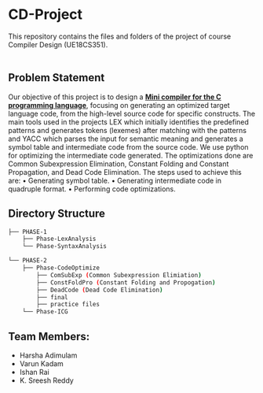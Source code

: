 # CD-Project
This repository contains the files and folders of the project of course Compiler Design (UE18CS351).<br><br>

## Problem Statement
Our objective of this project is to design a <b><ins>Mini compiler for the C programming language</ins></b>, focusing on generating an optimized target language code, from the high-level source code for specific constructs. The main tools used in the projects LEX which initially identifies the predefined patterns and generates tokens (lexemes) after matching with the patterns and YACC which parses the input for semantic meaning and generates a symbol table and intermediate code from the source code. We use python for optimizing the intermediate code generated. The optimizations done are Common Subexpression Elimination, Constant Folding and Constant Propagation, and Dead Code Elimination.
The steps used to achieve this are:
•	Generating symbol table. 
•	Generating intermediate code in quadruple format.
•	Performing code optimizations.


## Directory Structure

```bash
├── PHASE-1
    ├── Phase-LexAnalysis
    └── Phase-SyntaxAnalysis

└── PHASE-2
    ├── Phase-CodeOptimize
        ├── ComSubExp (Common Subexpression Elimiation)
        ├── ConstFoldPro (Constant Folding and Propogation)
        ├── DeadCode (Dead Code Elimination)
        ├── final 
        ├── practice files 
    └── Phase-ICG
```
    
## Team Members:
- Harsha Adimulam
- Varun Kadam
- Ishan Rai
- K. Sreesh Reddy

